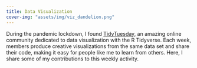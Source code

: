 ```yaml
---
title: Data Visualization
cover-img: "assets/img/viz_dandelion.png"
---
```


During the pandemic lockdown, I found [TidyTuesday](https://github.com/rfordatascience/tidytuesday/blob/master/README.md), an amazing online community dedicated to data visualization with the R Tidyverse. Each week, members produce creative visualizations from the same data set and share their code, making it easy for people like me to learn from others. Here, I share some of my contributions to this weekly activity.



